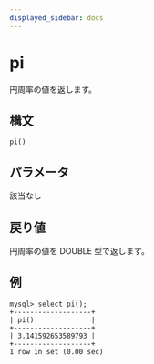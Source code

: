 ```yaml
---
displayed_sidebar: docs
---
```


# pi

円周率の値を返します。

## 構文

```Plain
pi()
```

## パラメータ

該当なし

## 戻り値

円周率の値を DOUBLE 型で返します。

## 例

```Plain
mysql> select pi();
+-------------------+
| pi()              |
+-------------------+
| 3.141592653589793 |
+-------------------+
1 row in set (0.00 sec)
```